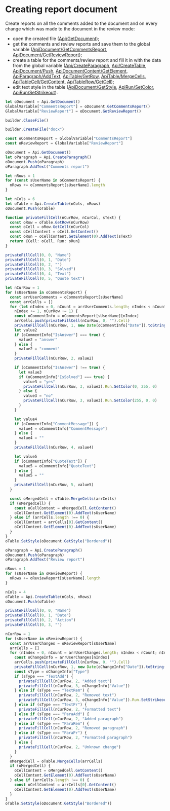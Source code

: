 # Creating report document

Create reports on all the comments added to the document and on every change which was made to the document in the review mode:

- open the created file ([Api/GetDocument](../../docs/office-api/usage-api/text-document-api/Api/Methods/GetDocument.md));
- get the comments and review reports and save them to the global variable ([ApiDocument/GetCommentsReport](../../docs/office-api/usage-api/text-document-api/ApiDocument/Methods/GetCommentsReport.md), [ApiDocument/GetReviewReport](../../docs/office-api/usage-api/text-document-api/ApiDocument/Methods/GetReviewReport.md));
- create a table for the comments/review report and fill it in with the data from the global variable ([Api/CreateParagraph](../../docs/office-api/usage-api/text-document-api/Api/Methods/CreateParagraph.md), [Api/CreateTable](../../docs/office-api/usage-api/text-document-api/Api/Methods/CreateTable.md), [ApiDocument/Push](../../docs/office-api/usage-api/text-document-api/ApiDocument/Methods/Push.md), [ApiDocumentContent/GetElement](../../docs/office-api/usage-api/text-document-api/ApiDocumentContent/Methods/GetElement.md), [ApiParagraph/AddText](../../docs/office-api/usage-api/text-document-api/ApiParagraph/Methods/AddText.md), [ApiTable/GetRow](../../docs/office-api/usage-api/text-document-api/ApiTable/Methods/GetRow.md), [ApiTable/MergeCells](../../docs/office-api/usage-api/text-document-api/ApiTable/Methods/MergeCells.md), [ApiTableCell/GetContent](../../docs/office-api/usage-api/text-document-api/ApiTableCell/Methods/GetContent.md), [ApiTableRow/GetCell](../../docs/office-api/usage-api/text-document-api/ApiTableRow/Methods/GetCell.md));
- edit text style in the table ([ApiDocument/GetStyle](../../docs/office-api/usage-api/text-document-api/ApiDocument/Methods/GetStyle.md), [ApiRun/SetColor](../../docs/office-api/usage-api/text-document-api/ApiRun/Methods/SetColor.md), [ApiRun/SetStrikeout](../../docs/office-api/usage-api/text-document-api/ApiRun/Methods/SetStrikeout.md)).

```ts document-builder={"document": {"url": "https://static.onlyoffice.com/assets/docs/samples/document_review_mode.docx"}, "documentType": "word", "editorConfig": {"customization": {"zoom": 60}}}
let oDocument = Api.GetDocument()
GlobalVariable["CommentsReport"] = oDocument.GetCommentsReport()
GlobalVariable["ReviewReport"] = oDocument.GetReviewReport()

builder.CloseFile()

builder.CreateFile("docx")

const oCommentsReport = GlobalVariable["CommentsReport"]
const oReviewReport = GlobalVariable["ReviewReport"]

oDocument = Api.GetDocument()
let oParagraph = Api.CreateParagraph()
oDocument.Push(oParagraph)
oParagraph.AddText("Comments report")

let nRows = 1
for (const sUserName in oCommentsReport) {
  nRows += oCommentsReport[sUserName].length
}

let nCols = 6
let oTable = Api.CreateTable(nCols, nRows)
oDocument.Push(oTable)

function privateFillCell(nCurRow, nCurCol, sText) {
  const oRow = oTable.GetRow(nCurRow)
  const oCell = oRow.GetCell(nCurCol)
  const oCellContent = oCell.GetContent()
  const oRun = oCellContent.GetElement(0).AddText(sText)
  return {Cell: oCell, Run: oRun}
}

privateFillCell(0, 0, "Name")
privateFillCell(0, 1, "Date")
privateFillCell(0, 2, "")
privateFillCell(0, 3, "Solved")
privateFillCell(0, 4, "Text")
privateFillCell(0, 5, "Quote text")

let nCurRow = 1
for (sUserName in oCommentsReport) {
  const arrUserComments = oCommentsReport[sUserName]
  const arrCells = []
  for (let nIndex = 0, nCount = arrUserComments.length; nIndex < nCount;
    nIndex += 1, nCurRow += 1) {
    const oCommentInfo = oCommentsReport[sUserName][nIndex]
    arrCells.push(privateFillCell(nCurRow, 0, "").Cell)
    privateFillCell(nCurRow, 1, new Date(oCommentInfo["Date"]).toString())
    let value2
    if (oCommentInfo["IsAnswer"] === true) {
      value2 = "answer"
    } else {
      value2 = "comment"
    }
    privateFillCell(nCurRow, 2, value2)

    if (oCommentInfo["IsAnswer"] !== true) {
      let value3
      if (oCommentInfo["IsSolved"] === true) {
        value3 = "yes"
        privateFillCell(nCurRow, 3, value3).Run.SetColor(0, 255, 0)
      } else {
        value3 = "no"
        privateFillCell(nCurRow, 3, value3).Run.SetColor(255, 0, 0)
      }
    }

    let value4
    if (oCommentInfo["CommentMessage"]) {
      value4 = oCommentInfo["CommentMessage"]
    } else {
      value4 = ""
    }
    privateFillCell(nCurRow, 4, value4)

    let value5
    if (oCommentInfo["QuoteText"]) {
      value5 = oCommentInfo["QuoteText"]
    } else {
      value5 = ""
    }
    privateFillCell(nCurRow, 5, value5)
  }

  const oMergedCell = oTable.MergeCells(arrCells)
  if (oMergedCell) {
    const oCellContent = oMergedCell.GetContent()
    oCellContent.GetElement(0).AddText(sUserName)
  } else if (arrCells.length !== 0) {
    oCellContent = arrCells[0].GetContent()
    oCellContent.GetElement(0).AddText(sUserName)
  }
}
oTable.SetStyle(oDocument.GetStyle("Bordered"))

oParagraph = Api.CreateParagraph()
oDocument.Push(oParagraph)
oParagraph.AddText("Review report")

nRows = 1
for (sUserName in oReviewReport) {
  nRows += oReviewReport[sUserName].length
}

nCols = 4
oTable = Api.CreateTable(nCols, nRows)
oDocument.Push(oTable)

privateFillCell(0, 0, "Name")
privateFillCell(0, 1, "Date")
privateFillCell(0, 2, "Action")
privateFillCell(0, 3, "")

nCurRow = 1
for (sUserName in oReviewReport) {
  const arrUserChanges = oReviewReport[sUserName]
  arrCells = []
  for (nIndex = 0, nCount = arrUserChanges.length; nIndex < nCount; nIndex += 1, nCurRow += 1) {
    const oChangeInfo = arrUserChanges[nIndex]
    arrCells.push(privateFillCell(nCurRow, 0, "").Cell)
    privateFillCell(nCurRow, 1, new Date(oChangeInfo["Date"]).toString())
    const sType = oChangeInfo["Type"]
    if (sType === "TextAdd") {
      privateFillCell(nCurRow, 2, "Added text")
      privateFillCell(nCurRow, 3, oChangeInfo["Value"])
    } else if (sType === "TextRem") {
      privateFillCell(nCurRow, 2, "Removed text")
      privateFillCell(nCurRow, 3, oChangeInfo["Value"]).Run.SetStrikeout(true)
    } else if (sType === "TextPr") {
      privateFillCell(nCurRow, 2, "Formatted text")
    } else if (sType === "ParaAdd") {
      privateFillCell(nCurRow, 2, "Added paragraph")
    } else if (sType === "ParaRem") {
      privateFillCell(nCurRow, 2, "Removed paragraph")
    } else if (sType === "ParaPr") {
      privateFillCell(nCurRow, 2, "Formatted paragraph")
    } else {
      privateFillCell(nCurRow, 2, "Unknown change")
    }
  }
  oMergedCell = oTable.MergeCells(arrCells)
  if (oMergedCell) {
    oCellContent = oMergedCell.GetContent()
    oCellContent.GetElement(0).AddText(sUserName)
  } else if (arrCells.length !== 0) {
    const oCellContent = arrCells[0].GetContent()
    oCellContent.GetElement(0).AddText(sUserName)
  }
}
oTable.SetStyle(oDocument.GetStyle("Bordered"))
```

